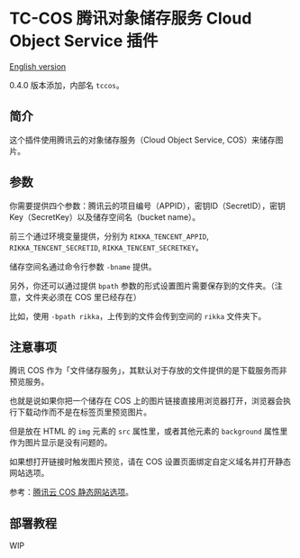 # TC-COS 腾讯对象储存服务 Cloud Object Service 插件

[English version][version-en]

0.4.0 版本添加，内部名 `tccos`。

## 简介

这个插件使用腾讯云的对象储存服务（Cloud Object Service, COS）来储存图片。

## 参数

你需要提供四个参数：腾讯云的项目编号（APPID），密钥ID（SecretID），密钥Key（SecretKey）以及储存空间名（bucket name）。

前三个通过环境变量提供，分别为 `RIKKA_TENCENT_APPID`, `RIKKA_TENCENT_SECRETID`, `RIKKA_TENCENT_SECRETKEY`。

储存空间名通过命令行参数 `-bname` 提供。

另外，你还可以通过提供 `bpath` 参数的形式设置图片需要保存到的文件夹。（注意，文件夹必须在 COS 里已经存在）

比如，使用 `-bpath rikka`，上传到的文件会传到空间的 `rikka` 文件夹下。

## 注意事项

腾讯 COS 作为「文件储存服务」，其默认对于存放的文件提供的是下载服务而非预览服务。

也就是说如果你把一个储存在 COS 上的图片链接直接用浏览器打开，浏览器会执行下载动作而不是在标签页里预览图片。

但是放在 HTML 的 `img` 元素的 `src` 属性里，或者其他元素的 `background` 属性里作为图片显示是没有问题的。

如果想打开链接时触发图片预览，请在 COS 设置页面绑定自定义域名并打开静态网站选项。

参考：[腾讯云 COS 静态网站选项][tencent-cos-static-website-doc]。

## 部署教程

WIP

[version-en]: https://github.com/7sDream/rikka/blob/master/plugins/tencent/cos/README.md
[tencent-cos-static-website-doc]: https://www.qcloud.com/doc/product/227/%E9%85%8D%E7%BD%AE%E8%AF%A6%E6%83%85#5-静态网站

